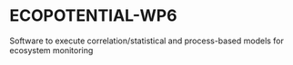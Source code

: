 # ECOPOTENTIAL-WP6
Software to execute correlation/statistical and process-based models for ecosystem monitoring
